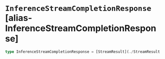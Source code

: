 # `InferenceStreamCompletionResponse` [alias-InferenceStreamCompletionResponse]
```typescript
type InferenceStreamCompletionResponse = [StreamResult](./StreamResult.md);
```
